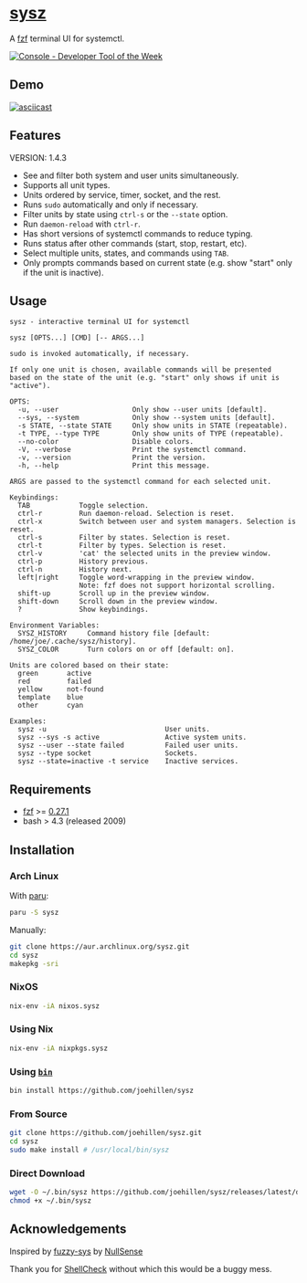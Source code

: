 # [sysz](https://github.com/joehillen/sysz)

A [fzf](https://github.com/junegunn/fzf) terminal UI for systemctl.

<a href="https://console.dev" title="Visit Console - the best tools for developers"><img src="https://console.dev/img/badges/1.0/svg/console-badge-logo-dark.svg" alt="Console - Developer Tool of the Week" /></a>

## Demo

[![asciicast](https://asciinema.org/a/BLsJz73uF7DdQj7FVGqLPhqCa.svg)](https://asciinema.org/a/BLsJz73uF7DdQj7FVGqLPhqCa)

## Features

VERSION: 1.4.3

- See and filter both system and user units simultaneously.
- Supports all unit types.
- Units ordered by service, timer, socket, and the rest.
- Runs `sudo` automatically and only if necessary.
- Filter units by state using `ctrl-s` or the `--state` option.
- Run `daemon-reload` with `ctrl-r`.
- Has short versions of systemctl commands to reduce typing.
- Runs status after other commands (start, stop, restart, etc).
- Select multiple units, states, and commands using `TAB`.
- Only prompts commands based on current state
  (e.g. show "start" only if the unit is inactive).

## Usage

```text
sysz - interactive terminal UI for systemctl

sysz [OPTS...] [CMD] [-- ARGS...]

sudo is invoked automatically, if necessary.

If only one unit is chosen, available commands will be presented
based on the state of the unit (e.g. "start" only shows if unit is "active").

OPTS:
  -u, --user                  Only show --user units [default].
  --sys, --system             Only show --system units [default].
  -s STATE, --state STATE     Only show units in STATE (repeatable).
  -t TYPE, --type TYPE        Only show units of TYPE (repeatable).
  --no-color                  Disable colors.
  -V, --verbose               Print the systemctl command.
  -v, --version               Print the version.
  -h, --help                  Print this message.

ARGS are passed to the systemctl command for each selected unit.

Keybindings:
  TAB            Toggle selection.
  ctrl-r         Run daemon-reload. Selection is reset.
  ctrl-x         Switch between user and system managers. Selection is reset.
  ctrl-s         Filter by states. Selection is reset.
  ctrl-t         Filter by types. Selection is reset.
  ctrl-v         'cat' the selected units in the preview window.
  ctrl-p         History previous.
  ctrl-n         History next.
  left|right     Toggle word-wrapping in the preview window.
                 Note: fzf does not support horizontal scrolling.
  shift-up       Scroll up in the preview window.
  shift-down     Scroll down in the preview window.
  ?              Show keybindings.

Environment Variables:
  SYSZ_HISTORY     Command history file [default: /home/joe/.cache/sysz/history].
  SYSZ_COLOR       Turn colors on or off [default: on].

Units are colored based on their state:
  green       active
  red         failed
  yellow      not-found
  template    blue
  other       cyan

Examples:
  sysz -u                             User units.
  sysz --sys -s active                Active system units.
  sysz --user --state failed          Failed user units.
  sysz --type socket                  Sockets.
  sysz --state=inactive -t service    Inactive services.
```

## Requirements

- [fzf](https://github.com/junegunn/fzf) >=
  [0.27.1](https://github.com/junegunn/fzf/blob/master/CHANGELOG.md#0244)
- bash > 4.3 (released 2009)

## Installation

### Arch Linux

With [paru](https://github.com/Morganamilo/paru):

```sh
paru -S sysz
```

Manually:

```sh
git clone https://aur.archlinux.org/sysz.git
cd sysz
makepkg -sri
```

### NixOS

```sh
nix-env -iA nixos.sysz
```

### Using Nix

```sh
nix-env -iA nixpkgs.sysz
```

### Using [`bin`](https://github.com/marcosnils/bin)

```sh
bin install https://github.com/joehillen/sysz
```

### From Source

```sh
git clone https://github.com/joehillen/sysz.git
cd sysz
sudo make install # /usr/local/bin/sysz
```

### Direct Download

```sh
wget -O ~/.bin/sysz https://github.com/joehillen/sysz/releases/latest/download/sysz
chmod +x ~/.bin/sysz
```

## Acknowledgements

Inspired by [fuzzy-sys](https://github.com/NullSense/fuzzy-sys) by
[NullSense](https://github.com/NullSense/)

Thank you for [ShellCheck](https://github.com/koalaman/shellcheck) without which
this would be a buggy mess.
